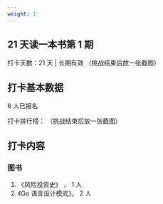 ```yaml
---
weight: 1
---
```


## 21 天读一本书第 1 期

打卡天数：21 天 | 长期有效
（挑战结束后放一张截图）

## 打卡基本数据

6 人已报名

打卡排行榜：
（挑战结束后放一张截图）

## 打卡内容

### 图书

1. 《风险投资史》     ， 1 人
2. 《Go 语言设计模式》， 2 人

### 

